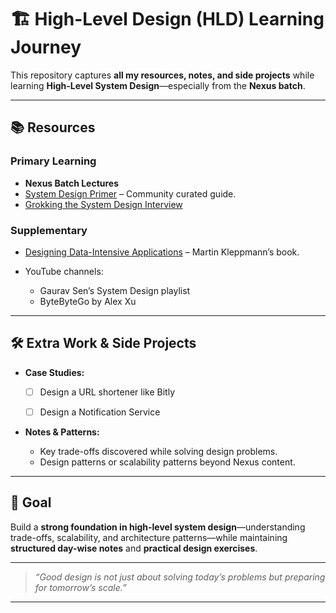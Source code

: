 # 🏗️ High-Level Design (HLD) Learning Journey

This repository captures **all my resources, notes, and side projects** while learning **High-Level System Design**—especially from the **Nexus batch**.

---

## 📚 Resources

### Primary Learning

* **Nexus Batch Lectures** 
* [System Design Primer](https://github.com/donnemartin/system-design-primer) – Community curated guide.
* [Grokking the System Design Interview](https://www.educative.io/courses/grokking-the-system-design-interview)

### Supplementary

* [Designing Data-Intensive Applications](https://dataintensive.net/) – Martin Kleppmann’s book.

* YouTube channels:

  * Gaurav Sen’s System Design playlist
  * ByteByteGo by Alex Xu


---


## 🛠 Extra Work & Side Projects

* **Case Studies:**

  * [ ] Design a URL shortener like Bitly
  * [ ] Design a Notification Service


* **Notes & Patterns:**

  * Key trade-offs discovered while solving design problems.
  * Design patterns or scalability patterns beyond Nexus content.

---

## 🏁 Goal

Build a **strong foundation in high-level system design**—understanding trade-offs, scalability, and architecture patterns—while maintaining **structured day-wise notes** and **practical design exercises**.

---

> *“Good design is not just about solving today’s problems but preparing for tomorrow’s scale.”*

---

